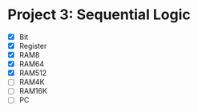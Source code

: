 # Project 3: Sequential Logic

- [x] Bit
- [x] Register
- [x] RAM8
- [x] RAM64
- [x] RAM512
- [ ] RAM4K
- [ ] RAM16K
- [ ] PC
